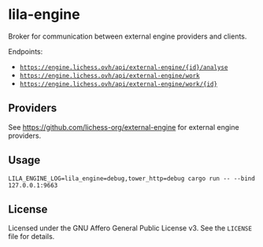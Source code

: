 lila-engine
===========

Broker for communication between external engine providers and clients.

Endpoints:

* [`https://engine.lichess.ovh/api/external-engine/{id}/analyse`](https://lichess.org/api#tag/External-engine/operation/apiExternalEngineAnalyse)
* [`https://engine.lichess.ovh/api/external-engine/work`](https://lichess.org/api#tag/External-engine/operation/apiExternalEngineAcquire)
* [`https://engine.lichess.ovh/api/external-engine/work/{id}`](https://lichess.org/api#tag/External-engine/operation/apiExternalEngineSubmit)

Providers
---------

See https://github.com/lichess-org/external-engine for external engine
providers.

Usage
-----

```
LILA_ENGINE_LOG=lila_engine=debug,tower_http=debug cargo run -- --bind 127.0.0.1:9663
```

License
-------

Licensed under the GNU Affero General Public License v3. See the `LICENSE` file
for details.
